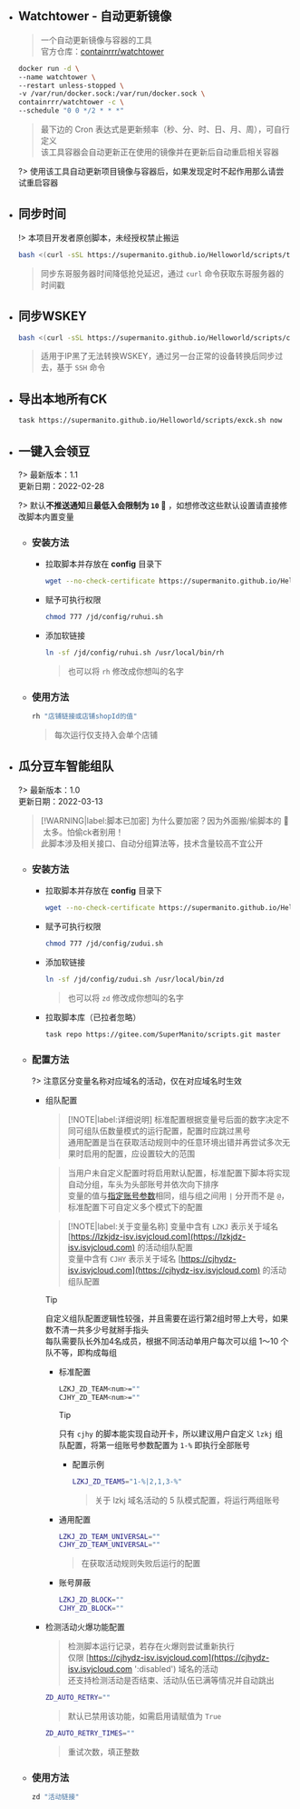 
- ## Watchtower - 自动更新镜像

  > 一个自动更新镜像与容器的工具\
  > 官方仓库：[containrrr/watchtower](https://github.com/containrrr/watchtower)

  ```bash
  docker run -d \
  --name watchtower \
  --restart unless-stopped \
  -v /var/run/docker.sock:/var/run/docker.sock \
  containrrr/watchtower -c \
  --schedule "0 0 */2 * * *"
  ```
  > 最下边的 Cron 表达式是更新频率（秒、分、时、日、月、周），可自行定义\
  > 该工具容器会自动更新正在使用的镜像并在更新后自动重启相关容器

  ?> 使用该工具自动更新项目镜像与容器后，如果发现定时不起作用那么请尝试重启容器

- ## 同步时间

  !> 本项目开发者原创脚本，未经授权禁止搬运

  ```bash
  bash <(curl -sSL https://supermanito.github.io/Helloworld/scripts/time_sync.sh)
  ```
  > 同步东哥服务器时间降低抢兑延迟，通过 `curl` 命令获取东哥服务器的时间戳

- ## 同步WSKEY

  ```bash
  bash <(curl -sSL https://supermanito.github.io/Helloworld/scripts/cookie_sync.sh)
  ```
  > 适用于IP黑了无法转换WSKEY，通过另一台正常的设备转换后同步过去，基于 `SSH` 命令

- ## 导出本地所有CK

  ```bash
  task https://supermanito.github.io/Helloworld/scripts/exck.sh now
  ```

- ## 一键入会领豆

  ?> 最新版本：1.1\
    更新日期：2022-02-28

  ?> 默认**不推送通知**且**最低入会限制为 `10` 🐶** ，如想修改这些默认设置请直接修改脚本内置变量

  - ### 安装方法 <!-- {docsify-ignore} -->

    - 拉取脚本并存放在 **config** 目录下

      ```bash
      wget --no-check-certificate https://supermanito.github.io/Helloworld/scripts/ruhui.sh -O /jd/config/ruhui.sh
      ```

    - 赋予可执行权限

      ```bash
      chmod 777 /jd/config/ruhui.sh
      ```

    - 添加软链接

      ```bash
      ln -sf /jd/config/ruhui.sh /usr/local/bin/rh
      ```
      > 也可以将 `rh` 修改成你想叫的名字

  - ### 使用方法 <!-- {docsify-ignore} -->

    ```bash
    rh "店铺链接或店铺shopId的值"
    ```
    > 每次运行仅支持入会单个店铺

- ## 瓜分豆车智能组队

  ?> 最新版本：1.0\
    更新日期：2022-03-13

  > [!WARNING|label:脚本已加密]
  > 为什么要加密？因为外面搬/偷脚本的 🐶 &nbsp;太多。怕偷ck者别用！\
  > 此脚本涉及相关接口、自动分组算法等，技术含量较高不宜公开

  - ### 安装方法 <!-- {docsify-ignore} -->

    - 拉取脚本并存放在 **config** 目录下

      ```bash
      wget --no-check-certificate https://supermanito.github.io/Helloworld/scripts/zudui.sh.x -O /jd/config/zudui.sh
      ```

    - 赋予可执行权限

      ```bash
      chmod 777 /jd/config/zudui.sh
      ```

    - 添加软链接

      ```bash
      ln -sf /jd/config/zudui.sh /usr/local/bin/zd
      ```
      > 也可以将 `zd` 修改成你想叫的名字

    - 拉取脚本库（已拉者忽略）

      ```bash
      task repo https://gitee.com/SuperManito/scripts.git master
      ```

  - ### 配置方法 <!-- {docsify-ignore} -->

    ?> 注意区分变量名称对应域名的活动，仅在对应域名时生效

    - 组队配置

      > [!NOTE|label:详细说明]
      > 标准配置根据变量号后面的数字决定不同可组队伍数量模式的运行配置，配置时应跳过黑号\
      > 通用配置是当在获取活动规则中的任意环境出错并再尝试多次无果时启用的配置，应设置较大的范围

      > 当用户未自定义配置时将启用默认配置，标准配置下脚本将实现自动分组，车头为头部账号并依次向下排序\
      > 变量的值与[指定账号参数](https://supermanito.github.io/Helloworld/#/use/执行脚本?id=关于指定账号相关参数的用法示例)相同，组与组之间用 `|` 分开而不是 `@`，标准配置下可自定义多个模式下的配置

      > [!NOTE|label:关于变量名称]
      > 变量中含有 `LZKJ` 表示关于域名 [https://lzkjdz-isv.isvjcloud.com](https://lzkjdz-isv.isvjcloud.com) 的活动组队配置\
      > 变量中含有 `CJHY` 表示关于域名 [https://cjhydz-isv.isvjcloud.com](https://cjhydz-isv.isvjcloud.com) 的活动组队配置

      > [!TIP]
      > 自定义组队配置逻辑性较强，并且需要在运行第2组时带上大号，如果数不清一共多少号就掰手指头\
      > 每队需要队长外加4名成员，根据不同活动单用户每次可以组 1～10 个队不等，即构成每组

      - 标准配置

        ```bash
        LZKJ_ZD_TEAM<num>=""
        CJHY_ZD_TEAM<num>=""
        ```
        > [!TIP]
        > 只有 `cjhy` 的脚本能实现自动开卡，所以建议用户自定义 `lzkj` 组队配置，将第一组账号参数配置为 `1-%` 即执行全部账号

        - 配置示例

          ```bash
          LZKJ_ZD_TEAM5="1-%|2,1,3-%"
          ```
          > 关于 lzkj 域名活动的 5 队模式配置，将运行两组账号

      - 通用配置

        ```bash
        LZKJ_ZD_TEAM_UNIVERSAL=""
        CJHY_ZD_TEAM_UNIVERSAL=""
        ```
        > 在获取活动规则失败后运行的配置

      - 账号屏蔽

        ```bash
        LZKJ_ZD_BLOCK=""
        CJHY_ZD_BLOCK=""
        ```

    - 检测活动火爆功能配置

      > 检测脚本运行记录，若存在火爆则尝试重新执行\
      > 仅限 [https://cjhydz-isv.isvjcloud.com](https://cjhydz-isv.isvjcloud.com ':disabled') 域名的活动\
      > 还支持检测活动是否结束、活动队伍已满等情况并自动跳出

      ```bash
      ZD_AUTO_RETRY=""
      ```
      > 默认已禁用该功能，如需启用请赋值为 `True`

      ```bash
      ZD_AUTO_RETRY_TIMES=""
      ```
      > 重试次数，填正整数

  - ### 使用方法 <!-- {docsify-ignore} -->

    ```bash
    zd "活动链接"
    ```
